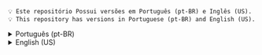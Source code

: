     💡 Este repositório Possui versões em Português (pt-BR) e Inglês (US).
    💡 This repository has versions in Portuguese (pt-BR) and English (US).

<!-- ===================================================================== -->
<!-- VERSÃO EM PORTUGUÊS -->
<details>
<summary>Português (pt-BR)</summary>

![Cronologia](assets/imgs/logo/medium-white-logo.png)

## Sumário

- [Introdução](#introducao)
- [Tecnologias Utilizadas](#tecnologias-utilizadas)
- [Metodologias e Arquitetura](#metodologias-e-arquitetura)
- [Diagramação](#diagramacao)
- [Pré-requisitos](#prerequisitos)
- [Instalação](#instalacao)

<a id="introducao"></a>
## Introdução

**Cronologia** é um projeto desenvolvido com o objetivo de explorar e aplicar conceitos e tecnologias em estudo, alinhando-se ao meu interesse em história.

O jogo foi criado para ser desafiador e educativo, no qual você precisa organizar o maior número possível de eventos históricos em ordem cronológica!

<a id="tecnologias-utilizadas"></a>
## Tecnologias Utilizadas

Este projeto foi desenvolvido com as seguintes tecnologias:

- ✔️ HTML5
- ✔️ CSS3
- ✔️ SASS
- ✔️ JavaScript
- ✔️ Node.js
- ✔️ Fastify
- ✔️ PostgreSQL
- ✔️ DBML

<a id="metodologias-e-arquitetura"></a>
## Metodologias e Arquitetura

A arquitetura do projeto segue os seguintes padrões:

- 📂 **Padrão Arquitetural:** MVC (Model, View, Controller);
- 📂 **Metodologias CSS:** BEM (Block Element Modifier), Padrão 7-1 SASS;

<a id="diagramacao"></a>
## Diagramação

- Entidade e Relacionamento - [PDF](db/cronologia_diagram.pdf) / [SVG](db/cronologia_diagram.svg)

<a id="prerequisitos"></a>
## Pré-requisitos

Antes de começar, certifique-se de ter os seguintes requisitos instalados:

- 🔧 Node.js - `v22.14.0`

<a id="instalacao"></a>
## Instalação

Siga os passos abaixo para configurar o ambiente do projeto:

```bash
# Clone este repositório
git clone https://github.com/OGustavoCosta/Cronologia

# Acesse a pasta do projeto
cd Cronologia

# Instale as dependências
npm install  # ou yarn install

# Crie o banco de dados usando o arquivo em bd/Cronologia_postgreSQL.sql
# (Caso queira criar em outro SGBD, estou deixando o arquivo .bdml para criação)

# Configure as variáveis de ambiente do banco de dados

# Inicie a aplicação
npm start  # ou yarn start
```
</details>

<!-- ===================================================================== -->
<!-- VERSÃO EM INGLÊS -->
<details>
<summary>English (US)</summary>

![Cronologia](assets/imgs/logo/medium-white-logo[english].png)

## Table of Contents

- [Introduction](#introduction)
- [Technologies Used](#technologies-used)
- [Methodologies and Architecture](#methodologies-and-architecture)
- [Diagramming](#diagramming)
- [Installation](#installation)

<a id="introduction"></a>

## Introduction

**Chronology** (in Portuguese: **Cronologia**) is a project developed with the goal of exploring and applying concepts and technologies under study, aligning with my interest in history.

The game was designed to be both challenging and educational, where you need to arrange as many historical events as possible in chronological order!

<a id="technologies-used"></a>

## Technologies Used

This project was developed using the following technologies:

- ✔️ HTML5
- ✔️ CSS3
- ✔️ SASS
- ✔️ JavaScript
- ✔️ Node.js
- ✔️ Fastify
- ✔️ PostgreSQL
- ✔️ DBML

<a id="methodologies-and-architecture"></a>

## Methodologies and Architecture

The project architecture follows these standards:

- 📂 **Architectural Pattern:** MVC (Model, View, Controller);
- 📂 **CSS Methodologies:** BEM (Block Element Modifier), 7-1 SASS Pattern;

<a id="diagramming"></a>

## Diagramming

- Entity and Relationship - [PDF](db/cronologia_diagram.pdf) / [SVG](db/cronologia_diagram.svg)

<a id="prerequisites"></a>

## Prerequisites

Before starting, make sure you have the following requirements installed:

- 🔧 Node.js - `v22.14.0`

<a id="installation"></a>

## Installation

Follow the steps below to set up the project environment:

```bash
# Clone this repository
git clone https://github.com/OGustavoCosta/Cronologia

# Access the project folder
cd Cronologia

# Install dependencies
npm install  # or yarn install

# Create the database using the file in bd/Cronologia_postgreSQL.sql
# (If you want to create it in another DBMS, I am also providing the .bdml file for creation)

# Configure the database environment variables

# Start the application
npm start  # or yarn start

